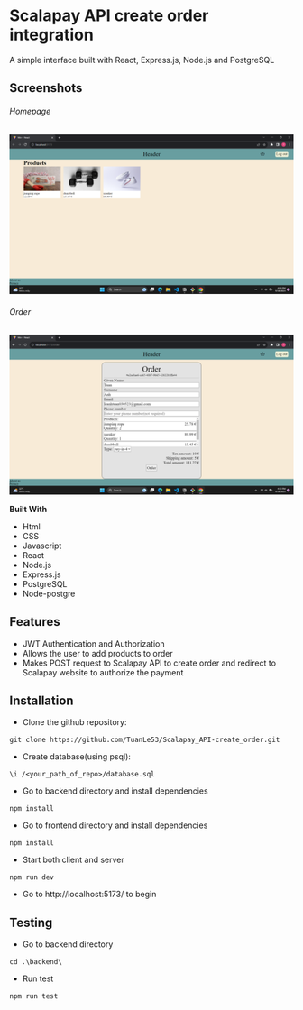 # Scalapay API create order integration
A simple interface built with React, Express.js, Node.js and PostgreSQL


## Screenshots

###### Homepage
![Image of homepage](https://github.com/TuanLe53/Scalapay_API-create_order/blob/main/screenshots/Screenshot%20(73).png)

###### Order
![Image of order](https://github.com/TuanLe53/Scalapay_API-create_order/blob/main/screenshots/Screenshot%20(74).png)


**Built With**

- Html
- CSS
- Javascript
- React
- Node.js
- Express.js
- PostgreSQL
- Node-postgre


## Features
- JWT Authentication and Authorization
- Allows the user to add products to order
- Makes POST request to Scalapay API to create order and redirect to Scalapay website to authorize the payment

## Installation

- Clone the github repository:

```
git clone https://github.com/TuanLe53/Scalapay_API-create_order.git
```

- Create database(using psql):

```
\i /<your_path_of_repo>/database.sql
```

- Go to backend directory and install dependencies

```
npm install
```

- Go to frontend directory and install dependencies

```
npm install
```

- Start both client and server

```
npm run dev
```

- Go to http://localhost:5173/ to begin


## Testing
- Go to backend directory

```
cd .\backend\
```

- Run test

```
npm run test
```




